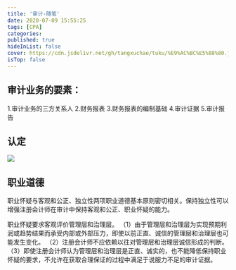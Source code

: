 ```yaml
---
title: '审计-随笔'
date: 2020-07-09 15:55:25
tags: [CPA]
categories: 
published: true
hideInList: false
cover: https://cdn.jsdelivr.net/gh/tangxuchao/tuku/%E9%AC%BC%E5%88%80.jpg
isTop: false
---
```


<!-- more -->

## 审计业务的要素：

 1.审计业务的三方关系人
 2.财务报表
 3.财务报表的编制基础
 4.审计证据
 5.审计报告

## 认定

![](https://cdn.jsdelivr.net/gh/tangxuchao/tuku/rending.png)

## 职业道德

职业怀疑与客观和公正、独立性两项职业道德基本原则密切相关。保持独立性可以增强注册会计师在审计中保持客观和公正、职业怀疑的能力。

职业怀疑要求客观评价管理层和治理层。
（1）由于管理层和治理层为实现预期利润或趋势结果而承受内部或外部压力，即使以前正直、诚信的管理层和治理层也可能发生变化。
（2）注册会计师不应依赖以往对管理层和治理层诚信形成的判断。
（3）即使注册会计师认为管理层和治理层是正直、诚实的，也不能降低保持职业怀疑的要求，不允许在获取合理保证的过程中满足于说服力不足的审计证据。